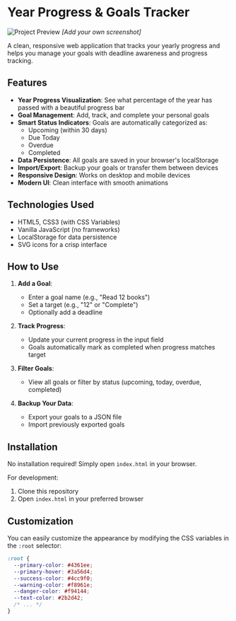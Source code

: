 # Year Progress & Goals Tracker

![Project Preview](https://i.imgur.com/example-image.png) *[Add your own screenshot]*

A clean, responsive web application that tracks your yearly progress and helps you manage your goals with deadline awareness and progress tracking.

## Features

- **Year Progress Visualization**: See what percentage of the year has passed with a beautiful progress bar
- **Goal Management**: Add, track, and complete your personal goals
- **Smart Status Indicators**: Goals are automatically categorized as:
  - Upcoming (within 30 days)
  - Due Today
  - Overdue
  - Completed
- **Data Persistence**: All goals are saved in your browser's localStorage
- **Import/Export**: Backup your goals or transfer them between devices
- **Responsive Design**: Works on desktop and mobile devices
- **Modern UI**: Clean interface with smooth animations

## Technologies Used

- HTML5, CSS3 (with CSS Variables)
- Vanilla JavaScript (no frameworks)
- LocalStorage for data persistence
- SVG icons for a crisp interface

## How to Use

1. **Add a Goal**:
   - Enter a goal name (e.g., "Read 12 books")
   - Set a target (e.g., "12" or "Complete")
   - Optionally add a deadline

2. **Track Progress**:
   - Update your current progress in the input field
   - Goals automatically mark as completed when progress matches target

3. **Filter Goals**:
   - View all goals or filter by status (upcoming, today, overdue, completed)

4. **Backup Your Data**:
   - Export your goals to a JSON file
   - Import previously exported goals

## Installation

No installation required! Simply open `index.html` in your browser.

For development:
1. Clone this repository
2. Open `index.html` in your preferred browser

## Customization

You can easily customize the appearance by modifying the CSS variables in the `:root` selector:

```css
:root {
  --primary-color: #4361ee;
  --primary-hover: #3a56d4;
  --success-color: #4cc9f0;
  --warning-color: #f8961e;
  --danger-color: #f94144;
  --text-color: #2b2d42;
  /* ... */
}
